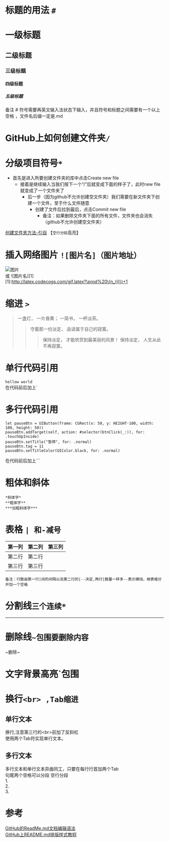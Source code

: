 #  标题的用法 `#`
# 一级标题  
##  二级标题
### 三级标题
#### 四级标题
##### 五级标题 
备注 # 符号需要再英文输入法状态下输入，并且符号和标题之间需要有一个以上空格 ，文件名后缀一定是.md
# GitHub上如何创建文件夹`/`
# 分级项目符号`*`
* 首先是进入所要创建文件夹的库中点击Create new file
  * 接着是继续输入当我们按下一个“/”后就变成下面的样子了，此时new file 就变成了一个文件夹了
    * 后一步（因为github不允许创建空文件夹）我们需要在新文件夹下创建一个文件，至于什么文件随意
      * 创建了文件后拉到最后，点击Commit new file
        * 备注：如果删除文件夹下面的所有文件，文件夹也会消失（github不允许创建空文件夹）    
   
[创建文件夹方法-引自](https://www.cnblogs.com/wuyepeng/p/9742690.html"悬停显示文字")    【`空行分段`高亮】
   
 # 插入网络图片 `![图片名]（图片地址）`
![图片](https://upload-images.jianshu.io/upload_images/1874524-b9be15e31c25eba2.jpg)  
或 ![图片名][1]  
[1]:http://latex.codecogs.com/gif.latex?\prod%20\(n_{i}\)+1
# 缩进 `>`
>一盏灯， 一片昏黄； 一简书， 一杯淡茶。 
>>守着那一份淡定， 品读属于自己的寂寞。 
>>>保持淡定， 才能欣赏到最美丽的风景！ 保持淡定， 人生从此不再寂寞。
# 单行代码引用
`hellow world`  
在代码前后加上\`
# 多行代码引用 
```
let pauseBtn = UIButton(frame: CGRect(x: 50, y: HEIGHT-100, width: 100, height: 50))
pauseBtn.addTarget(self, action: #selector(btnClick(_:)), for: .touchUpInside)
pauseBtn.setTitle("暂停", for: .normal)
pauseBtn.tag = 11
pauseBtn.setTitleColor(UIColor.black, for: .normal)
```
在代码前后加上```
# 粗体和斜体
    *斜体字* 
    **粗体字** 
    ***加粗斜体字***
    
   # 表格 `| 和-减号`
   |第一列|第二列|第三列|
   |----|----|----|
   |第二行|第二行||
   |第三行|第三行||
   
`备注：行数由第一行|间的间隔以及第二行的|--决定,两行|数量一样多--表示横线，根表格分开加一个空格`
# 分割线`三个连续*`
***
# 删除线`~包围要删除内容`
~删除~  
# 文字背景高亮\`包围
# 换行`<br> ,Tab缩进`
## 单行文本
换行,注意第三行的\<br>前加了反斜杠<br> 
使用两个Tab符实现单行文本。
## 多行文本
多行文本和单行文本异曲同工，只要在每行行首加两个Tab  
句尾两个空格可以分段   空行分段  
 1.  
 2.  
 3.  
# 参考
  [GitHub的ReadMe.md文档编辑语法](https://www.jianshu.com/p/9ab92efc286a)  
  [GitHub上README.md排版样式教程](https://blog.csdn.net/u012067966/article/details/50736647)
